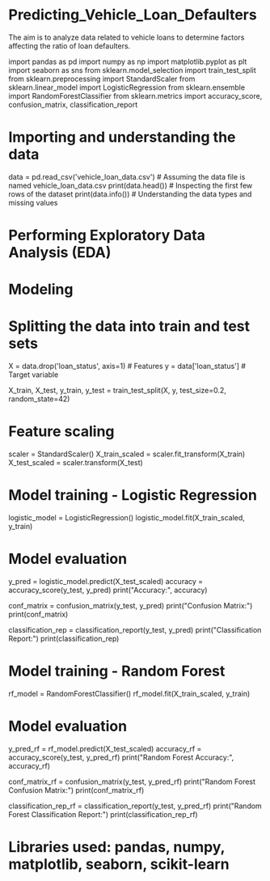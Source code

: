 # Predicting_Vehicle_Loan_Defaulters
The aim is to analyze data related to vehicle loans to determine factors affecting the ratio of loan defaulters.

import pandas as pd
import numpy as np
import matplotlib.pyplot as plt
import seaborn as sns
from sklearn.model_selection import train_test_split
from sklearn.preprocessing import StandardScaler
from sklearn.linear_model import LogisticRegression
from sklearn.ensemble import RandomForestClassifier
from sklearn.metrics import accuracy_score, confusion_matrix, classification_report

# Importing and understanding the data
data = pd.read_csv('vehicle_loan_data.csv')  # Assuming the data file is named vehicle_loan_data.csv
print(data.head())  # Inspecting the first few rows of the dataset
print(data.info())  # Understanding the data types and missing values

# Performing Exploratory Data Analysis (EDA)

# Modeling
# Splitting the data into train and test sets
X = data.drop('loan_status', axis=1)  # Features
y = data['loan_status']  # Target variable

X_train, X_test, y_train, y_test = train_test_split(X, y, test_size=0.2, random_state=42)

# Feature scaling
scaler = StandardScaler()
X_train_scaled = scaler.fit_transform(X_train)
X_test_scaled = scaler.transform(X_test)

# Model training - Logistic Regression
logistic_model = LogisticRegression()
logistic_model.fit(X_train_scaled, y_train)

# Model evaluation
y_pred = logistic_model.predict(X_test_scaled)
accuracy = accuracy_score(y_test, y_pred)
print("Accuracy:", accuracy)

conf_matrix = confusion_matrix(y_test, y_pred)
print("Confusion Matrix:")
print(conf_matrix)

classification_rep = classification_report(y_test, y_pred)
print("Classification Report:")
print(classification_rep)

# Model training - Random Forest
rf_model = RandomForestClassifier()
rf_model.fit(X_train_scaled, y_train)

# Model evaluation
y_pred_rf = rf_model.predict(X_test_scaled)
accuracy_rf = accuracy_score(y_test, y_pred_rf)
print("Random Forest Accuracy:", accuracy_rf)

conf_matrix_rf = confusion_matrix(y_test, y_pred_rf)
print("Random Forest Confusion Matrix:")
print(conf_matrix_rf)

classification_rep_rf = classification_report(y_test, y_pred_rf)
print("Random Forest Classification Report:")
print(classification_rep_rf)

# Libraries used: pandas, numpy, matplotlib, seaborn, scikit-learn
